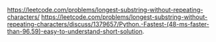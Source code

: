 https://leetcode.com/problems/longest-substring-without-repeating-characters/
https://leetcode.com/problems/longest-substring-without-repeating-characters/discuss/1379657/Python.-Fastest-(48-ms-faster-than-96.59)-easy-to-understand-short-solution.